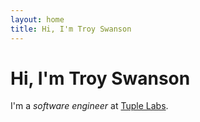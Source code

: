 ```yaml
---
layout: home
title: Hi, I'm Troy Swanson
---
```


# Hi, I'm Troy Swanson

I'm a *software engineer* at [Tuple Labs](http://wearetuple.co).
